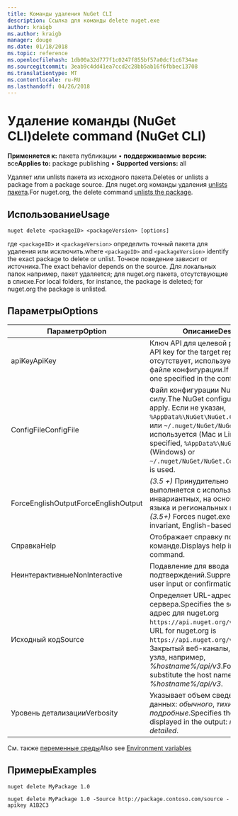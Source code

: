 ```yaml
---
title: Команды удаления NuGet CLI
description: Ссылка для команды delete nuget.exe
author: kraigb
ms.author: kraigb
manager: douge
ms.date: 01/18/2018
ms.topic: reference
ms.openlocfilehash: 1db00a32d777f1c0247f855bf57a0dcf1c6734ae
ms.sourcegitcommit: 3eab9c4dd41ea7ccd2c28bb5ab16f6fbbec13708
ms.translationtype: MT
ms.contentlocale: ru-RU
ms.lasthandoff: 04/26/2018
---
```

# <a name="delete-command-nuget-cli"></a><span data-ttu-id="7eebd-103">Удаление команды (NuGet CLI)</span><span class="sxs-lookup"><span data-stu-id="7eebd-103">delete command (NuGet CLI)</span></span>

<span data-ttu-id="7eebd-104">**Применяется к:** пакета публикации &bullet; **поддерживаемые версии:** все</span><span class="sxs-lookup"><span data-stu-id="7eebd-104">**Applies to:** package publishing &bullet; **Supported versions:** all</span></span>

<span data-ttu-id="7eebd-105">Удаляет или unlists пакета из исходного пакета.</span><span class="sxs-lookup"><span data-stu-id="7eebd-105">Deletes or unlists a package from a package source.</span></span> <span data-ttu-id="7eebd-106">Для nuget.org команды удаления [unlists пакета](../policies/deleting-packages.md).</span><span class="sxs-lookup"><span data-stu-id="7eebd-106">For nuget.org, the delete command [unlists the package](../policies/deleting-packages.md).</span></span>

## <a name="usage"></a><span data-ttu-id="7eebd-107">Использование</span><span class="sxs-lookup"><span data-stu-id="7eebd-107">Usage</span></span>

```cli
nuget delete <packageID> <packageVersion> [options]
```

<span data-ttu-id="7eebd-108">где `<packageID>` и `<packageVersion>` определить точный пакета для удаления или исключить.</span><span class="sxs-lookup"><span data-stu-id="7eebd-108">where `<packageID>` and `<packageVersion>` identify the exact package to delete or unlist.</span></span> <span data-ttu-id="7eebd-109">Точное поведение зависит от источника.</span><span class="sxs-lookup"><span data-stu-id="7eebd-109">The exact behavior depends on the source.</span></span> <span data-ttu-id="7eebd-110">Для локальных папок например, пакет удаляется; для nuget.org пакета, отсутствующие в списке.</span><span class="sxs-lookup"><span data-stu-id="7eebd-110">For local folders, for instance, the package is deleted; for nuget.org the package is unlisted.</span></span>

## <a name="options"></a><span data-ttu-id="7eebd-111">Параметры</span><span class="sxs-lookup"><span data-stu-id="7eebd-111">Options</span></span>

| <span data-ttu-id="7eebd-112">Параметр</span><span class="sxs-lookup"><span data-stu-id="7eebd-112">Option</span></span> | <span data-ttu-id="7eebd-113">Описание</span><span class="sxs-lookup"><span data-stu-id="7eebd-113">Description</span></span> |
| --- | --- |
| <span data-ttu-id="7eebd-114">apiKey</span><span class="sxs-lookup"><span data-stu-id="7eebd-114">ApiKey</span></span> | <span data-ttu-id="7eebd-115">Ключ API для целевой репозиторий.</span><span class="sxs-lookup"><span data-stu-id="7eebd-115">The API key for the target repository.</span></span> <span data-ttu-id="7eebd-116">Если он отсутствует, используется заданный в файле конфигурации.</span><span class="sxs-lookup"><span data-stu-id="7eebd-116">If not present, the one specified in the config file is used.</span></span> |
| <span data-ttu-id="7eebd-117">ConfigFile</span><span class="sxs-lookup"><span data-stu-id="7eebd-117">ConfigFile</span></span> | <span data-ttu-id="7eebd-118">Файл конфигурации NuGet вступили в силу.</span><span class="sxs-lookup"><span data-stu-id="7eebd-118">The NuGet configuration file to apply.</span></span> <span data-ttu-id="7eebd-119">Если не указан, `%AppData%\NuGet\NuGet.Config` (Windows) или `~/.nuget/NuGet/NuGet.Config` используется (Mac и Linux).</span><span class="sxs-lookup"><span data-stu-id="7eebd-119">If not specified, `%AppData%\NuGet\NuGet.Config` (Windows) or `~/.nuget/NuGet/NuGet.Config` (Mac/Linux) is used.</span></span>|
| <span data-ttu-id="7eebd-120">ForceEnglishOutput</span><span class="sxs-lookup"><span data-stu-id="7eebd-120">ForceEnglishOutput</span></span> | <span data-ttu-id="7eebd-121">*(3.5 +)*  Принудительно nuget.exe выполняется с использованием инвариантных, на основе английского языка и региональных параметров.</span><span class="sxs-lookup"><span data-stu-id="7eebd-121">*(3.5+)* Forces nuget.exe to run using an invariant, English-based culture.</span></span> |
| <span data-ttu-id="7eebd-122">Справка</span><span class="sxs-lookup"><span data-stu-id="7eebd-122">Help</span></span> | <span data-ttu-id="7eebd-123">Отображает справку по команде.</span><span class="sxs-lookup"><span data-stu-id="7eebd-123">Displays help information for the command.</span></span> |
| <span data-ttu-id="7eebd-124">Неинтерактивные</span><span class="sxs-lookup"><span data-stu-id="7eebd-124">NonInteractive</span></span> | <span data-ttu-id="7eebd-125">Подавление для ввода данных и подтверждений.</span><span class="sxs-lookup"><span data-stu-id="7eebd-125">Suppresses prompts for user input or confirmations.</span></span> |
| <span data-ttu-id="7eebd-126">Исходный код</span><span class="sxs-lookup"><span data-stu-id="7eebd-126">Source</span></span> | <span data-ttu-id="7eebd-127">Определяет URL-адрес сервера.</span><span class="sxs-lookup"><span data-stu-id="7eebd-127">Specifies the server URL.</span></span> <span data-ttu-id="7eebd-128">URL-адрес для nuget.org `https://api.nuget.org/v3/index.json`.</span><span class="sxs-lookup"><span data-stu-id="7eebd-128">The URL for nuget.org is `https://api.nuget.org/v3/index.json`.</span></span> <span data-ttu-id="7eebd-129">Закрытый веб-каналы, замените на имя узла, например, *%hostname%/api/v3*.</span><span class="sxs-lookup"><span data-stu-id="7eebd-129">For private feeds, substitute the host name, for example, *%hostname%/api/v3*.</span></span> |
| <span data-ttu-id="7eebd-130">Уровень детализации</span><span class="sxs-lookup"><span data-stu-id="7eebd-130">Verbosity</span></span> | <span data-ttu-id="7eebd-131">Указывает объем сведений в выходных данных: *обычного*, *тихий*, *подробные*.</span><span class="sxs-lookup"><span data-stu-id="7eebd-131">Specifies the amount of detail displayed in the output: *normal*, *quiet*, *detailed*.</span></span> |

<span data-ttu-id="7eebd-132">См. также [переменные среды](cli-ref-environment-variables.md)</span><span class="sxs-lookup"><span data-stu-id="7eebd-132">Also see [Environment variables](cli-ref-environment-variables.md)</span></span>

## <a name="examples"></a><span data-ttu-id="7eebd-133">Примеры</span><span class="sxs-lookup"><span data-stu-id="7eebd-133">Examples</span></span>

```cli
nuget delete MyPackage 1.0

nuget delete MyPackage 1.0 -Source http://package.contoso.com/source -apikey A1B2C3
```

